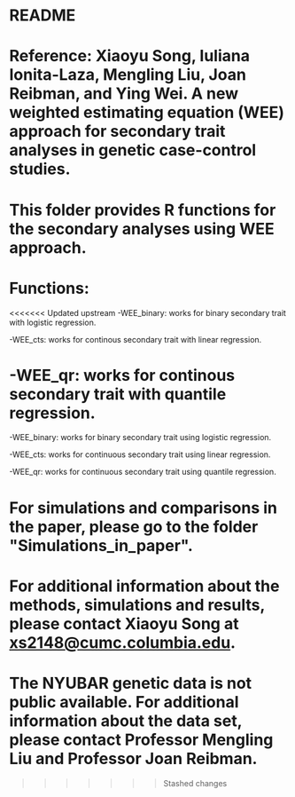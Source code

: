 # README

# Reference: Xiaoyu Song, Iuliana Ionita-Laza, Mengling Liu, Joan Reibman, and Ying Wei. A new weighted estimating equation (WEE) approach for secondary trait analyses in genetic case-control studies. 

# This folder provides R functions for the secondary analyses using WEE approach.

# Functions:
<<<<<<< Updated upstream
  -WEE_binary: works for binary secondary trait with logistic regression.
  
  -WEE_cts: works for continous secondary trait with linear regression.
  
  -WEE_qr: works for continous secondary trait with quantile regression.
=======
  -WEE_binary: works for binary secondary trait using logistic regression.
  
  -WEE_cts: works for continuous secondary trait using linear regression.
  
  -WEE_qr: works for continuous secondary trait using quantile regression.

# For simulations and comparisons in the paper, please go to the folder "Simulations_in_paper".
# For additional information about the methods, simulations and results, please contact Xiaoyu Song at xs2148@cumc.columbia.edu.
# The NYUBAR genetic data is not public available. For additional information about the data set, please contact Professor Mengling Liu and Professor Joan Reibman. 


>>>>>>> Stashed changes

